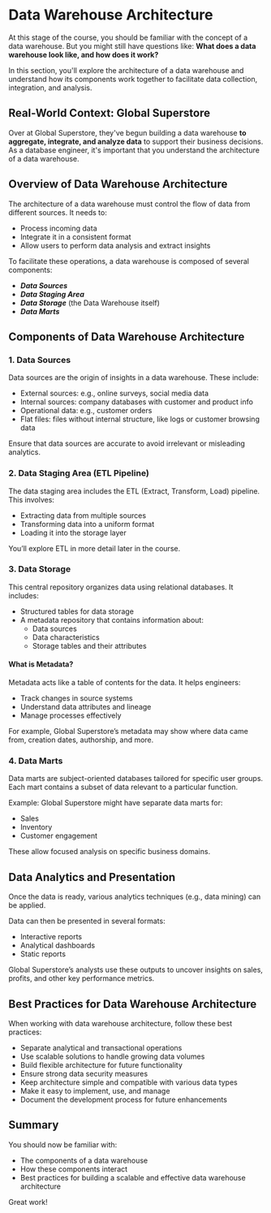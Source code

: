 # **Data Warehouse Architecture**

At this stage of the course, you should be familiar with the concept of a data warehouse. But you might still have questions like: **What does a data warehouse look like, and how does it work?**

In this section, you'll explore the architecture of a data warehouse and understand how its components work together to facilitate data collection, integration, and analysis.

## **Real-World Context: Global Superstore**

Over at Global Superstore, they've begun building a data warehouse **to aggregate, integrate, and analyze data** to support their business decisions. As a database engineer, it's important that you understand the architecture of a data warehouse.

## **Overview of Data Warehouse Architecture**

The architecture of a data warehouse must control the flow of data from different sources. It needs to:

- Process incoming data
- Integrate it in a consistent format
- Allow users to perform data analysis and extract insights

To facilitate these operations, a data warehouse is composed of several components:

- ***Data Sources***  
- ***Data Staging Area*** 
- ***Data Storage*** (the Data Warehouse itself)  
- ***Data Marts***

## **Components of Data Warehouse Architecture**

### **1. Data Sources**

Data sources are the origin of insights in a data warehouse. These include:

- External sources: e.g., online surveys, social media data  
- Internal sources: company databases with customer and product info  
- Operational data: e.g., customer orders  
- Flat files: files without internal structure, like logs or customer browsing data  

Ensure that data sources are accurate to avoid irrelevant or misleading analytics.

### **2. Data Staging Area (ETL Pipeline)**

The data staging area includes the ETL (Extract, Transform, Load) pipeline. This involves:

- Extracting data from multiple sources  
- Transforming data into a uniform format  
- Loading it into the storage layer  

You’ll explore ETL in more detail later in the course.

### **3. Data Storage**

This central repository organizes data using relational databases. It includes:

- Structured tables for data storage  
- A metadata repository that contains information about:
  - Data sources
  - Data characteristics
  - Storage tables and their attributes  

#### **What is Metadata?**

Metadata acts like a table of contents for the data. It helps engineers:

- Track changes in source systems  
- Understand data attributes and lineage  
- Manage processes effectively  

For example, Global Superstore’s metadata may show where data came from, creation dates, authorship, and more.

### **4. Data Marts**

Data marts are subject-oriented databases tailored for specific user groups. Each mart contains a subset of data relevant to a particular function.

Example: Global Superstore might have separate data marts for:

- Sales  
- Inventory  
- Customer engagement  

These allow focused analysis on specific business domains.

## **Data Analytics and Presentation**

Once the data is ready, various analytics techniques (e.g., data mining) can be applied.

Data can then be presented in several formats:

- Interactive reports  
- Analytical dashboards  
- Static reports  

Global Superstore’s analysts use these outputs to uncover insights on sales, profits, and other key performance metrics.

## **Best Practices for Data Warehouse Architecture**

When working with data warehouse architecture, follow these best practices:

- Separate analytical and transactional operations  
- Use scalable solutions to handle growing data volumes  
- Build flexible architecture for future functionality  
- Ensure strong data security measures  
- Keep architecture simple and compatible with various data types  
- Make it easy to implement, use, and manage  
- Document the development process for future enhancements

## **Summary**

You should now be familiar with:

- The components of a data warehouse  
- How these components interact  
- Best practices for building a scalable and effective data warehouse architecture  

Great work!
